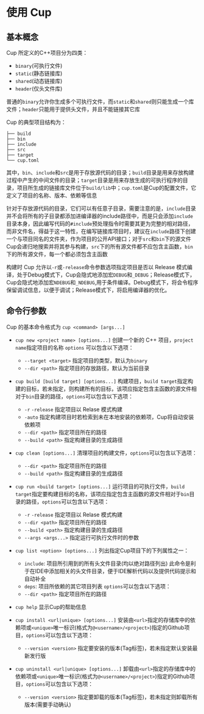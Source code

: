 # 使用 Cup

## 基本概念
Cup 所定义的C++项目分为四类：
+ `binary`(可执行文件)
+ `static`(静态链接库)
+ `shared`(动态链接库)
+ `header`(仅头文件库)

普通的`binary`允许你生成多个可执行文件，而`static`和`shared`则只能生成一个库文件；`header`只能用于提供头文件，并且不能链接其它库

Cup 的典型项目结构为：
```
├── build
├── bin
├── include
├── src
├── target
└── cup.toml
```
其中，`bin`、`include`和`src`是用于存放源代码的目录；`build`目录是用来存放构建过程中产生的中间文件的目录；`target`目录是用来存放生成的可执行程序的目录，项目所生成的链接库文件位于`build/lib`中；`cup.toml`是Cup的配置文件，它定义了项目的名称、版本、依赖等信息

针对于存放源代码的目录，它们可以有任意子目录，需要注意的是，`include`目录并不会将所有的子目录都添加进编译器的include路径中，而是只会添加`include`目录本身，因此编写代码的`#include`预处理指令时需要其更为完整的相对路径，而非文件名，得益于这一特性，在编写链接库项目时，建议在`include`路径下创建一个与项目同名的文件夹，作为项目的公开API接口；对于`src`和`bin`下的源文件Cup会递归地搜索并将其参与构建，`src`下的所有源文件都不应包含主函数，`bin`下的所有源文件，每一个都必须包含主函数

构建时 Cup 允许以`-r`或`-release`命令参数选项指定项目是否以 Release 模式编译，处于Debug模式下，Cup会隐式地添加宏`DEBUG`和`_DEBUG`；Release模式下，Cup会隐式地添加宏`NDEBUG`和`_NDEBUG`,用于条件编译。Debug模式下，将会令程序保留调试信息，以便于调试；Release模式下，将启用编译器的优化。

## 命令行参数

Cup 的基本命令格式为 `cup <command> [args...]`

+ `cup new <project name> [options...]`
创建一个新的 C++ 项目，`project name`指定项目的名称
`options` 可以包含以下选项：
    + `--target <target>` 指定项目的类型，默认为`binary`
    + `--dir <path>` 指定项目的存放路径，默认为当前目录

+ `cup build [build target] [options...]`
构建项目，`build target`指定构建的目标，若未指定，则构建所有的目标，该项应指定包含主函数的源文件相对于`bin`目录的路径，`options`可以包含以下选项：
    + `-r` `-release` 指定项目以 Relase 模式构建
    + `-auto` 指定构建项目时若检索到未在本地安装的依赖项，Cup将自动安装依赖项
    + `--dir <path>` 指定项目所在的路径
    + `--build <path>` 指定构建目录的生成路径

+ `cup clean [options...]`
清理项目的构建文件，`options`可以包含以下选项：
    + `--dir <path>` 指定项目所在的路径
    + `--build <path>` 指定构建目录的生成路径

+ `cup run <build target> [options...]`
运行项目的可执行文件，`build target`指定要构建目标的名称，该项应指定包含主函数的源文件相对于`bin`目录的路径，`options`可以包含以下选项：
    + `-r` `-release` 指定项目以 Relase 模式构建
    + `--dir <path>` 指定项目所在的路径
    + `--build <path>` 指定构建目录的生成路径
    + `--args <args...>` 指定运行可执行文件时的参数

+ `cup list <option> [options...]`
列出指定Cup项目下的下列属性之一：
    + `include`: 项目所引用到的所有头文件目录(均以绝对路径列出)
        此命令是利于在IDE中添加相关的头文件目录，便于IDE解析代码以及提供代码提示和自动补全
    + `deps`: 项目所依赖的其它项目列表
`options`可以包含以下选项：
    + `--dir <path>` 指定项目所在的路径

+ `cup help`
显示Cup的帮助信息

+ `cup install <url|unique> [options...]`
安装由`<url>`指定的存储库中的依赖项或`<unique>`唯一标识(格式为`@<username>/<project>`)指定的Github项目，`options`可以包含以下选项：
    + `--version <version>` 指定要安装的版本(Tag标签)，若未指定默认安装最新发行版

+ `cup uninstall <url|unique> [options...]`
卸载由`<url>`指定的存储库中的依赖项或`<unique>`唯一标识(格式为`@<username>/<project>`)指定的Github项目，`options`可以包含以下选项：
    + `--version <version>` 指定要卸载的版本(Tag标签)，若未指定则卸载所有版本(需要手动确认)